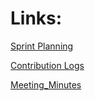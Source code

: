 # Links:
[Sprint Planning](https://docs.google.com/spreadsheets/d/1PDrGbpSHEtLlwrn1abXE2_fxLMMVUzVGZcEowfOW0qE/edit?gid=356396678#gid=356396678)

[Contribution Logs](https://docs.google.com/spreadsheets/d/1PDrGbpSHEtLlwrn1abXE2_fxLMMVUzVGZcEowfOW0qE/edit?gid=1021241861#gid=1021241861)

[Meeting_Minutes](https://docs.google.com/spreadsheets/d/1PDrGbpSHEtLlwrn1abXE2_fxLMMVUzVGZcEowfOW0qE/edit?gid=655378704#gid=655378704)
